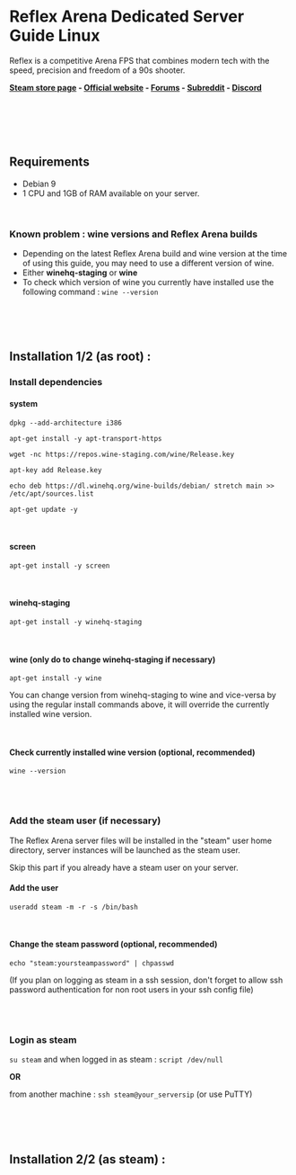 # Reflex Arena Dedicated Server Guide Linux
Reflex is a competitive Arena FPS that combines modern tech with the speed, precision and freedom of a 90s shooter.

**[Steam store page](http://store.steampowered.com/app/328070/Reflex_Arena/) - 
[Official website](https://www.reflexarena.com/) - 
[Forums](http://forums.reflexarena.com/) - 
[Subreddit](https://www.reddit.com/r/reflex/) - 
[Discord](http://discord.gg/reflex#button3)**

<br />
<br />
<br />
<br />

## Requirements
* Debian 9
* 1 CPU and 1GB of RAM available on your server.

<br />

### Known problem : wine versions and Reflex Arena builds
* Depending on the latest Reflex Arena build and wine version at the time of using this guide, you may need to use a different version of wine.
* Either **winehq-staging** or **wine**
* To check which version of wine you currently have installed use the following command : ```wine --version```

<br />
<br />
<br />

## Installation 1/2 (as root) :
### Install dependencies
#### system
```dpkg --add-architecture i386```

```apt-get install -y apt-transport-https```

```wget -nc https://repos.wine-staging.com/wine/Release.key```

```apt-key add Release.key```

```echo deb https://dl.winehq.org/wine-builds/debian/ stretch main >> /etc/apt/sources.list```

```apt-get update -y```

<br />

#### screen
```apt-get install -y screen```

<br />

#### winehq-staging
```apt-get install -y winehq-staging```

<br />

#### wine **(only do to change winehq-staging if necessary)**
```apt-get install -y wine```

You can change version from winehq-staging to wine and vice-versa by using the regular install commands above, it will override the currently installed wine version.

<br />

#### Check currently installed wine version (optional, recommended)
```wine --version```

<br />
<br />

### Add the steam user (if necessary)
The Reflex Arena server files will be installed in the "steam" user home directory, server instances will be launched as the steam user.

Skip this part if you already have a steam user on your server.

#### Add the user
```useradd steam -m -r -s /bin/bash```

<br />

#### Change the steam password (optional, recommended)
```echo "steam:yoursteampassword" | chpasswd```

(If you plan on logging as steam in a ssh session, don't forget to allow ssh password authentication for non root users in your ssh config file)

<br />
<br />

### Login as steam
```su steam``` and when logged in as steam : ```script /dev/null``` 

**OR**

from another machine : ```ssh steam@your_serversip``` (or use PuTTY)

<br />
<br />
<br />

## Installation 2/2 (as steam) :